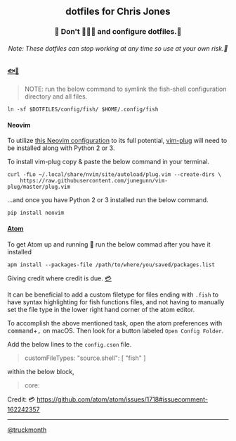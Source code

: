<h2 align="center">dotfiles for Chris Jones</h2>

<h3 align="center">🚨 Don't 🍺🍺🍺 and configure dotfiles.🚨</h3>

<h6 align="center">Note: These dotfiles can stop working at any time so use at your own risk.😬</h6>

#### [🐟🐚](https://github.com/fish-shell/fish-shell)

> NOTE: run the below command to symlink the fish-shell configuration directory and all files.

```shell
ln -sf $DOTFILES/config/fish/ $HOME/.config/fish
```

#### Neovim

To utilize [this Neovim configuration](https://github.com/ipatch/dotfiles/blob/master/config/nvim/init.vim) to its full potential, [vim-plug](https://github.com/junegunn/vim-plug) will need to be installed along with Python 2 or 3.

To install vim-plug copy & paste the below command in your terminal.

```shell
curl -fLo ~/.local/share/nvim/site/autoload/plug.vim --create-dirs \
    https://raw.githubusercontent.com/junegunn/vim-plug/master/plug.vim
```

...and once you have Python 2 or 3 installed run the below command.

```shell
pip install neovim
```

#### [Atom](http://atom.io)

To get Atom up and running 🏃 run the below commad after you have it installed<br />

```shell
apm install --packages-file /path/to/where/you/saved/packages.list
```
<p>Giving credit where credit is due. <a href="https://discuss.atom.io/t/how-to-backup-all-your-settings/15674/3">💳</a></p>

It can be beneficial to add a custom filetype for files ending with `.fish` to have syntax highlighting for fish functions files, and not having to manually set the file type in the lower right hand corner of the atom editor.

To accomplish the above mentioned task, open the atom preferences with <kbd>command</kbd>+<kbd>,</kbd> on macOS. Then look for a button labeled `Open Config Folder`.

Add the below lines to the `config.cson` file.
> customFileTypes:
>   "source.shell": [
>      "fish"
>    ]

within the below block,
> core:

Credit: 💳 https://github.com/atom/atom/issues/1718#issuecomment-162242357

---
[@truckmonth](https://twitter.com/truckmonth)
